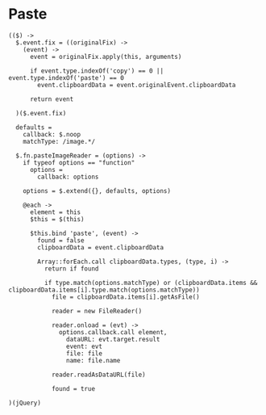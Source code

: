 Paste
=====

    (($) ->
      $.event.fix = ((originalFix) ->
        (event) ->
          event = originalFix.apply(this, arguments)
    
          if event.type.indexOf('copy') == 0 || event.type.indexOf('paste') == 0
            event.clipboardData = event.originalEvent.clipboardData
    
          return event
    
      )($.event.fix)
    
      defaults =
        callback: $.noop
        matchType: /image.*/
    
      $.fn.pasteImageReader = (options) ->
        if typeof options == "function"
          options =
            callback: options
    
        options = $.extend({}, defaults, options)
    
        @each ->
          element = this
          $this = $(this)
    
          $this.bind 'paste', (event) ->
            found = false
            clipboardData = event.clipboardData
    
            Array::forEach.call clipboardData.types, (type, i) ->
              return if found
    
              if type.match(options.matchType) or (clipboardData.items && clipboardData.items[i].type.match(options.matchType))
                file = clipboardData.items[i].getAsFile()
    
                reader = new FileReader()
    
                reader.onload = (evt) ->
                  options.callback.call element,
                    dataURL: evt.target.result
                    event: evt
                    file: file
                    name: file.name
    
                reader.readAsDataURL(file)
    
                found = true
    
    )(jQuery)
